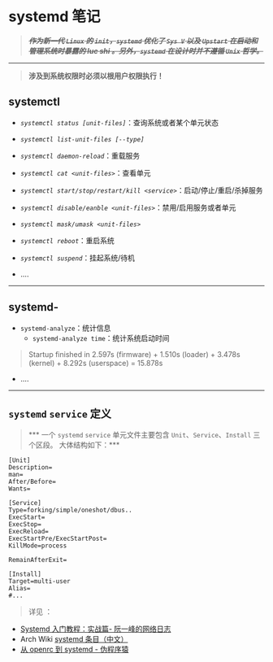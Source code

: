<link href="../css/style.css" rel="stylesheet" type="text/css" />

# systemd 笔记

> ***~~作为新一代 `Linux` 的 `init`，`systemd` 优化了 `Sys V` 以及 `Upstart` 在启动和管理系统时暴露的 lue shi 。另外，`systemd` 在设计时并不遵循 `Unix` 哲学。~~***

------------------------ 

> **涉及到系统权限时必须以根用户权限执行！**

## systemctl

+ *`systemctl status [unit-files]`*：查询系统或者某个单元状态

+ *`systemctl list-unit-files [--type]`*

+ *`systemctl daemon-reload`*：重载服务

+ *`systemctl cat <unit-files>`*：查看单元

+ *`systemctl start/stop/restart/kill <service>`*：启动/停止/重启/杀掉服务

+ *`systemctl disable/eanble <unit-files>`*：禁用/启用服务或者单元

+ *`systemctl mask/umask <unit-files>`*

+ *`systemctl reboot`*：重启系统

+ *`systemctl suspend`*：挂起系统/待机

+ ....
 
 --------------------------- 

## systemd-

+ `systemd-analyze`：统计信息
  + `systemd-analyze time`：统计系统启动时间

> Startup finished in 2.597s (firmware) + 1.510s (loader) + 3.478s (kernel) + 8.292s (userspace) = 15.878s 

+ ....

---------------------

## `systemd` `service` 定义

> *** 一个 `systemd` `service` 单元文件主要包含 `Unit`、`Service`、`Install` 三个区段。 大体结构如下：***

```config
[Unit]
Description=
man=
After/Before=
Wants=

[Service]
Type=forking/simple/oneshot/dbus..
ExecStart=
ExecStop=
ExecReload=
ExecStartPre/ExecStartPost=
KillMode=process

RemainAfterExit=

[Install]
Target=multi-user
Alias=
#...
```

>  详见 ：

+ [Systemd 入门教程：实战篇- 阮一峰的网络日志](http://www.ruanyifeng.com/blog/2016/03/systemd-tutorial-part-two.html)
+ Arch Wiki [systemd 条目（中文）][arch_wiki]
+ [从 openrc 到 systemd - 伪程序猿](http://rca.is-programmer.com/2013/7/17/from-openrc-to-systemd.40004.html)

[arch_wiki]: https://wiki.archlinux.org/index.php/systemd_(%E7%AE%80%E4%BD%93%E4%B8%AD%E6%96%87)+ 

